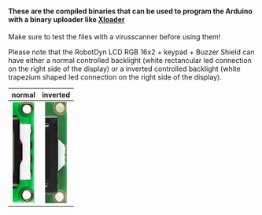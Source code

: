 #### These are the compiled binaries that can be used to program the Arduino with a binary uploader like [Xloader](https://github.com/binaryupdates/xLoader)

Make sure to test the files with a virusscanner before using them! 

Please note that the RobotDyn LCD RGB 16x2 + keypad + Buzzer Shield can have either a normal controlled backlight (white rectancular led connection on the right side of the display) or a inverted controlled backlight (white trapezium shaped led connection on the right side of the display). 

| normal | inverted |
|:---:|:---:|
|<img src="../pictures/1602 LCD RGB.jpg" width="44" height="206" />|<img src="../pictures/1602 LCD inverted RGB.jpg" width="44" height="206" />|
